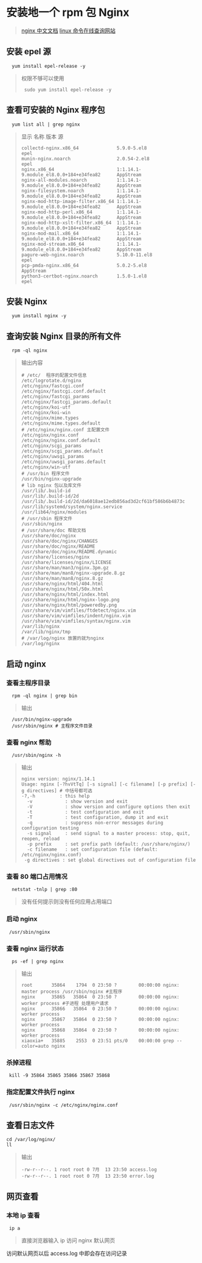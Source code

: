 # 安装地一个 rpm 包 Nginx

> [nginx 中文文档](https://www.nginx.cn/doc/)
> [linux 命令在线查询网站](https://www.linuxcool.com/)

## 安装 epel 源

```shell
  yum install epel-release -y
```

> 权限不够可以使用
>
> ```shell
>  sudo yum install epel-release -y
> ```

## 查看可安装的 Nginx 程序包

```shell
  yum list all | grep nginx
```

> 显示 名称 版本 源
>
> ```shell
> collectd-nginx.x86_64              5.9.0-5.el8                                 epel
> munin-nginx.noarch                 2.0.54-2.el8                                epel
> nginx.x86_64                       1:1.14.1-9.module_el8.0.0+184+e34fea82      AppStream
> nginx-all-modules.noarch           1:1.14.1-9.module_el8.0.0+184+e34fea82      AppStream
> nginx-filesystem.noarch            1:1.14.1-9.module_el8.0.0+184+e34fea82      AppStream
> nginx-mod-http-image-filter.x86_64 1:1.14.1-9.module_el8.0.0+184+e34fea82      AppStream
> nginx-mod-http-perl.x86_64         1:1.14.1-9.module_el8.0.0+184+e34fea82      AppStream
> nginx-mod-http-xslt-filter.x86_64  1:1.14.1-9.module_el8.0.0+184+e34fea82      AppStream
> nginx-mod-mail.x86_64              1:1.14.1-9.module_el8.0.0+184+e34fea82      AppStream
> nginx-mod-stream.x86_64            1:1.14.1-9.module_el8.0.0+184+e34fea82      AppStream
> pagure-web-nginx.noarch            5.10.0-11.el8                               epel
> pcp-pmda-nginx.x86_64              5.0.2-5.el8                                 AppStream
> python3-certbot-nginx.noarch       1.5.0-1.el8                                 epel
> ```

## 安装 Nginx

```shell
  yum install nginx -y
```

## 查询安装 Nginx 目录的所有文件

```shell
  rpm -ql nginx
```

> 输出内容
>
> ```shell
> # /etc/  程序的配置文件信息
> /etc/logrotate.d/nginx
> /etc/nginx/fastcgi.conf
> /etc/nginx/fastcgi.conf.default
> /etc/nginx/fastcgi_params
> /etc/nginx/fastcgi_params.default
> /etc/nginx/koi-utf
> /etc/nginx/koi-win
> /etc/nginx/mime.types
> /etc/nginx/mime.types.default
> # /etc/nginx/nginx.conf 主配置文件
> /etc/nginx/nginx.conf
> /etc/nginx/nginx.conf.default
> /etc/nginx/scgi_params
> /etc/nginx/scgi_params.default
> /etc/nginx/uwsgi_params
> /etc/nginx/uwsgi_params.default
> /etc/nginx/win-utf
> # /usr/bin 程序文件
> /usr/bin/nginx-upgrade
> # lib nginx 包以及库文件
> /usr/lib/.build-id
> /usr/lib/.build-id/2d
> /usr/lib/.build-id/2d/da6018ae12edb856ad3d2cf61bf586b6b4873c
> /usr/lib/systemd/system/nginx.service
> /usr/lib64/nginx/modules
> # /usr/sbin 程序文件
> /usr/sbin/nginx
> # /usr/share/doc 帮助文档
> /usr/share/doc/nginx
> /usr/share/doc/nginx/CHANGES
> /usr/share/doc/nginx/README
> /usr/share/doc/nginx/README.dynamic
> /usr/share/licenses/nginx
> /usr/share/licenses/nginx/LICENSE
> /usr/share/man/man3/nginx.3pm.gz
> /usr/share/man/man8/nginx-upgrade.8.gz
> /usr/share/man/man8/nginx.8.gz
> /usr/share/nginx/html/404.html
> /usr/share/nginx/html/50x.html
> /usr/share/nginx/html/index.html
> /usr/share/nginx/html/nginx-logo.png
> /usr/share/nginx/html/poweredby.png
> /usr/share/vim/vimfiles/ftdetect/nginx.vim
> /usr/share/vim/vimfiles/indent/nginx.vim
> /usr/share/vim/vimfiles/syntax/nginx.vim
> /var/lib/nginx
> /var/lib/nginx/tmp
> # /var/log/nginx 放置的就为nginx
> /var/log/nginx
> ```

## 启动 nginx

### 查看主程序目录

```shell
  rpm -ql nginx | grep bin
```

> 输出

```shell
  /usr/bin/nginx-upgrade
  /usr/sbin/nginx # 主程序文件目录
```

### 查看 nginx 帮助

```shell
  /usr/sbin/nginx -h
```

> 输出
>
> ```shell
> nginx version: nginx/1.14.1
> Usage: nginx [-?hvVtTq] [-s signal] [-c filename] [-p prefix] [-g directives] # 中括号都可选
> -?,-h         : this help
>   -v            : show version and exit
>   -V            : show version and configure options then exit
>   -t            : test configuration and exit
>   -T            : test configuration, dump it and exit
>   -q            : suppress non-error messages during configuration testing
>   -s signal     : send signal to a master process: stop, quit, reopen, reload
>   -p prefix     : set prefix path (default: /usr/share/nginx/)
>   -c filename   : set configuration file (default: /etc/nginx/nginx.conf)
>  -g directives : set global directives out of configuration file
> ```

### 查看 80 端口占用情况

```shell
  netstat -tnlp | grep :80
```

> 没有任何提示则没有任何应用占用端口

### 启动 nginx

```shell
 /usr/sbin/nginx
```

### 查看 nginx 运行状态

```shell
  ps -ef | grep nginx
```

> 输出
>
> ```shell
> root       35864    1794  0 23:50 ?        00:00:00 nginx: master process /usr/sbin/nginx #主程序
> nginx      35865   35864  0 23:50 ?        00:00:00 nginx: worker process #子进程 处理用户请求
> nginx      35866   35864  0 23:50 ?        00:00:00 nginx: worker process
> nginx      35867   35864  0 23:50 ?        00:00:00 nginx: worker process
> nginx      35868   35864  0 23:50 ?        00:00:00 nginx: worker process
> xiaoxia+   35885    2553  0 23:51 pts/0    00:00:00 grep --color=auto nginx
> ```

### 杀掉进程

```shell
 kill -9 35864 35865 35866 35867 35868
```

### 指定配置文件执行 nginx

```shell
 /usr/sbin/nginx -c /etc/nginx/nginx.conf
```

## 查看日志文件

```shell
cd /var/log/nginx/
ll
```

> 输出
>
> ```shell
> -rw-r--r--. 1 root root 0 7月  13 23:50 access.log
> -rw-r--r--. 1 root root 0 7月  13 23:50 error.log
> ```

## 网页查看

### 本地 ip 查看

```shell
 ip a
```

> 直接浏览器输入 ip 访问 nginx 默认网页

访问默认网页以后 access.log 中即会存在访问记录

